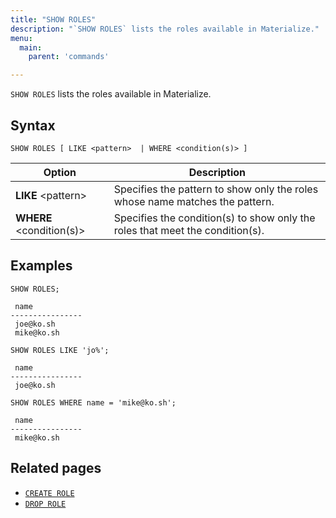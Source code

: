 ```yaml
---
title: "SHOW ROLES"
description: "`SHOW ROLES` lists the roles available in Materialize."
menu:
  main:
    parent: 'commands'

---
```


`SHOW ROLES` lists the roles available in Materialize.

## Syntax

```mzsql
SHOW ROLES [ LIKE <pattern>  | WHERE <condition(s)> ]
```

Option                     | Description
---------------------------|------------
**LIKE** \<pattern\>       | Specifies the pattern to show only the roles whose name matches the pattern.
**WHERE** <condition(s)>   | Specifies the condition(s) to show only the roles that meet the condition(s).

## Examples

```mzsql
SHOW ROLES;
```
```nofmt
 name
----------------
 joe@ko.sh
 mike@ko.sh
```

```mzsql
SHOW ROLES LIKE 'jo%';
```
```nofmt
 name
----------------
 joe@ko.sh
```

```mzsql
SHOW ROLES WHERE name = 'mike@ko.sh';
```
```nofmt
 name
----------------
 mike@ko.sh
```


## Related pages

- [`CREATE ROLE`](../create-role)
- [`DROP ROLE`](../drop-role)
